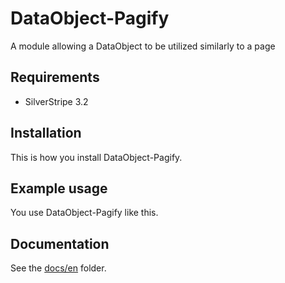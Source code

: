 # DataObject-Pagify

A module allowing a DataObject to be utilized similarly to a page

## Requirements

- SilverStripe 3.2

## Installation

This is how you install DataObject-Pagify.

## Example usage

You use DataObject-Pagify like this.

## Documentation

See the [docs/en](docs/en/index.md) folder.
